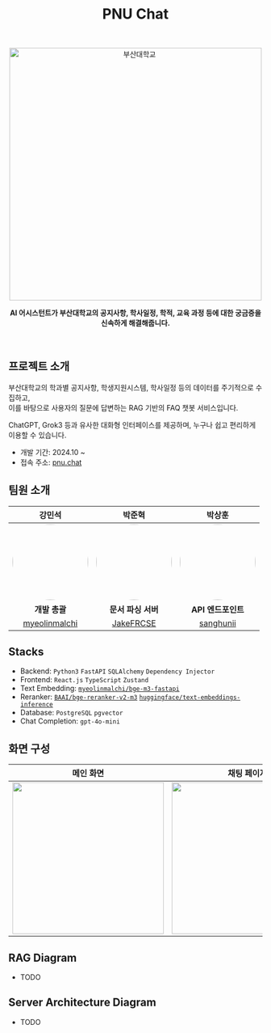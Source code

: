 <h1 align="center">PNU Chat</h1>

<br/>

<p align="center">
  <img width="500" alt="부산대학교" align="center" src="https://github.com/user-attachments/assets/652cec23-3aa6-4d9f-9542-36fc92a57923" />
</p>

<p align="center">
  <b>AI 어시스턴트가 부산대학교의 공지사항, 학사일정, 학적, 교육 과정 등에 대한 궁금증을 신속하게 해결해줍니다.</b>
</p>
<br/>


## 프로젝트 소개
부산대학교의 학과별 공지사항, 학생지원시스템, 학사일정 등의 데이터를 주기적으로 수집하고, <br/> 이를 바탕으로 사용자의 질문에 답변하는 RAG 기반의 FAQ 챗봇 서비스입니다.

ChatGPT, Grok3 등과 유사한 대화형 인터페이스를 제공하며, 누구나 쉽고 편리하게 이용할 수 있습니다.

- 개발 기간: 2024.10 ~
- 접속 주소: [pnu.chat](https://pnu.chat)

## 팀원 소개
| **강민석** | **박준혁** | **박상훈** |
|:-:|:-:|:-:|
| <img src="https://github.com/myeolinmalchi.png" width="150" height="150" style="border-radius: 50%;"> | <img src="https://github.com/JakeFRCSE.png" width="150" height="150" style="border-radius: 50%;"> | <img src="https://github.com/sanghunii.png" width="150" height="150" style="border-radius: 50%;"> | 
| **개발 총괄** | **문서 파싱 서버** | **API 엔드포인트** |
| [myeolinmalchi](https://github.com/myeolinmalchi) | [JakeFRCSE](https://github.com/JakeFRCSE) | [sanghunii](https://github.com/sanghunii) |
## Stacks
  - Backend: `Python3` `FastAPI` `SQLAlchemy` `Dependency Injector`
  - Frontend: `React.js` `TypeScript` `Zustand`
  - Text Embedding: [`myeolinmalchi/bge-m3-fastapi`](https://github.com/myeolinmalchi/bge-m3-fastapi)
  - Reranker: [`BAAI/bge-reranker-v2-m3`](https://huggingface.co/BAAI/bge-reranker-v2-m3) [`huggingface/text-embeddings-inference`](https://github.com/huggingface/text-embeddings-inference)
  - Database: `PostgreSQL` `pgvector`
  - Chat Completion: `gpt-4o-mini`

## 화면 구성
| 메인 화면 | 채팅 페이지 | 사이드바 |
|:-:|:-:|:-:|
| <img src="https://github.com/user-attachments/assets/a61e48d3-3fd9-4148-bbc9-7e1907358010" width="300" /> | <img src="https://github.com/user-attachments/assets/c07aba53-bf1e-482a-80e3-dfc31ee72269" width="300"/> | <img width="300" src="https://github.com/user-attachments/assets/aa563c93-0d3b-4dd2-920d-92068c51c222"/> |

## RAG Diagram

- TODO

## Server Architecture Diagram

- TODO
